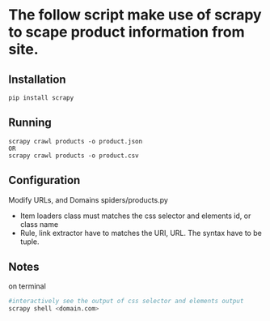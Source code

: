 # The follow script make use of scrapy to scape product information from site.
## Installation
```
pip install scrapy
```
## Running
```
scrapy crawl products -o product.json
OR
scrapy crawl products -o product.csv
```
## Configuration
Modify URLs, and Domains spiders/products.py
- Item loaders class must matches the css selector and elements id, or class name
- Rule, link extractor have to matches the URI, URL. The syntax have to be tuple.

## Notes
on terminal 
```bash
#interactively see the output of css selector and elements output
scrapy shell <domain.com> 
```
